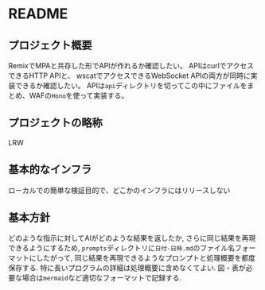 # README

## プロジェクト概要

RemixでMPAと共存した形でAPIが作れるか確認したい。
APIはcurlでアクセスできるHTTP APIと、
wscatでアクセスできるWebSocket APIの両方が同時に実装できるか確認したい。
APIは`api`ディレクトリを切ってこの中にファイルをまとめ、WAFの`Hono`を使って実装する。

## プロジェクトの略称

LRW

## 基本的なインフラ

ローカルでの簡単な検証目的で、どこかのインフラにはリリースしない

## 基本方針

どのような指示に対してAIがどのような結果を返したか,
さらに同じ結果を再現できるようにするため,
`prompts`ディレクトリに`日付-日時.md`のファイル名フォーマットにしたがって,
同じ結果を再現できるようなプロンプトと処理概要を都度保存する.
特に長いプログラムの詳細は処理概要に含めなくてよい.
図・表が必要な場合は`mermaid`など適切なフォーマットで記録する.
